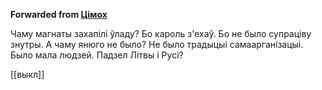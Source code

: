 **Forwarded from [Цімох](https://t.me/Tusajas)**

Чаму магнаты захапілі ўладу? 
Бо кароль з'ехаў.
Бо не было супраціву знутры.
А чаму янюго не было?
Не было традыцыі самаарганізацыі.
Было мала людзей.
Падзел Літвы і Русі?

[[выкл]]

